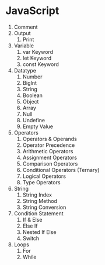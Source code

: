 # JavaScript

1. Comment
2. Output
   1. Print
3. Variable
   1. var Keyword
   2. let Keyword
   3. const Keyword
4. Datatype
   1. Number
   2. BigInt
   3. String
   4. Boolean
   5. Object
   6. Array
   7. Null
   8. Undefine
   9. Empty Value
5. Operators
   1. Operators & Operands
   2. Operator Precedence
   3. Arithmetic Operators
   4. Assignment Operators
   5. Comparison Operators
   6. Conditional Operators (Ternary)
   7. Logical Operators
   8. Type Operators
6. String
   1. String Index
   2. String Method
   3. String Conversion
7. Condition Statement
   1. If & Else 
   2. Else If
   3. Nested If Else
   4. Switch
8. Loops
   1. For
   2. While
